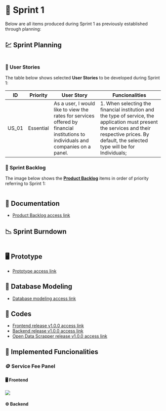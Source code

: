 # 🏁 Sprint 1 

Below are all items produced during Sprint 1 as previously established through planning:

## 💹 Sprint Planning

![]()

### 👤 User Stories

The table below shows selected **User Stories** to be developed during Sprint 1:

| ID    | Priority | User Story                                                                                           | Funcionalities                                                                                                       |
| ----- | ---------- | ---------------------------------------------------------------------------------------------------- | --------------------------------------------------------------------------------------------------------------------- |
| US_01 | Essential | As a user, I would like to view the rates for services offered by financial institutions to individuals and companies on a panel. | 1. When selecting the financial institution and the type of service, the application must present the services and their respective prices. By default, the selected type will be for Individuals; |

### 📝 Sprint Backlog

The image below shows the [**Product Backlog**]() items in order of priority referring to Sprint 1:

![]()

## 📂 Documentation

* [Product Backlog access link]()

## 📉 Sprint Burndown

![]()

## 🖥️ Prototype

* [Prototype access link]()

## 🎲 Database Modeling

* [Database modeling access link]()

## 📃 Codes

* [Frontend release v1.0.0 access link]()
* [Backend release v1.0.0 access link]()
* [Open Data Scrapper release v1.0.0 access link]()

## 💫 Implemented Funcionalities

### 🪙 Service Fee Panel

#### 🖥️ Frontend

![](https://github.com/cluster-8/eFinance/blob/main/docs/gifs/service-fee-panel.gif)

#### ⚙️ Backend

![]()